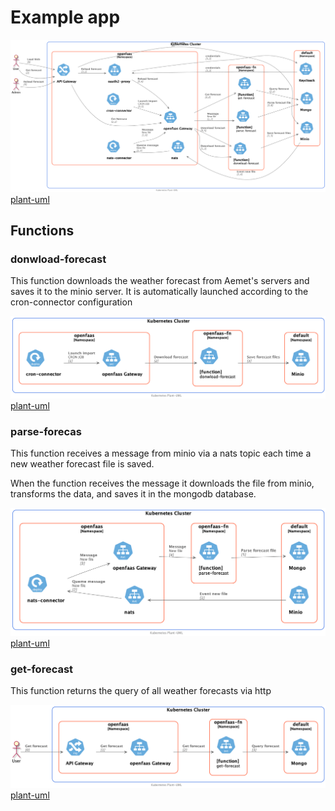 # Example app

![Docs](../out/app/docs/uml/full-app/full-app.png)
[plant-uml](docs/uml/full-app.puml)

## Functions

### donwload-forecast

This function downloads the weather forecast from Aemet's servers and saves it to the minio server. 
It is automatically launched according to the cron-connector configuration

![Docs](../out/app/docs/uml/download-forecast/download-forecast.png)
[plant-uml](docs/uml/download-forecast.puml)

### parse-forecas

This function receives a message from minio via a nats topic each time a new weather forecast file is saved.

When the function receives the message it downloads the file from minio, transforms the data, and saves it in the mongodb database.

![Docs](../out/app/docs/uml/parse-forecast/parse-forecast.png)
[plant-uml](docs/uml/parse-forecast.puml)


### get-forecast
This function returns the query of all weather forecasts via http

![Docs](../out/app/docs/uml/get-forecast/get-forecast.png)
[plant-uml](docs/uml/get-forecast.puml)